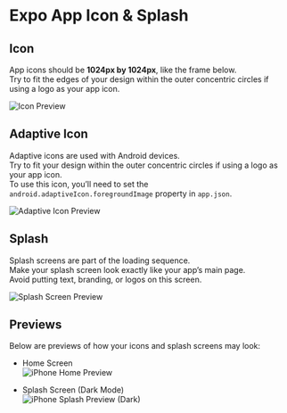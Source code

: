 # Expo App Icon & Splash

## Icon
App icons should be **1024px by 1024px**, like the frame below.  
Try to fit the edges of your design within the outer concentric circles if using a logo as your app icon.

![Icon Preview](./assets/adaptive-icon.png)

## Adaptive Icon
Adaptive icons are used with Android devices.  
Try to fit your design within the outer concentric circles if using a logo as your app icon.  
To use this icon, you’ll need to set the `android.adaptiveIcon.foregroundImage` property in `app.json`.

![Adaptive Icon Preview](https://via.placeholder.com/150)

## Splash
Splash screens are part of the loading sequence.  
Make your splash screen look exactly like your app’s main page.  
Avoid putting text, branding, or logos on this screen.

![Splash Screen Preview](./assets/splash.png)

## Previews
Below are previews of how your icons and splash screens may look:

- Home Screen  
  ![iPhone Home Preview](./assets/iphone-home-preview.png)

- Splash Screen (Dark Mode)  
  ![iPhone Splash Preview (Dark)](./assets/iphone-splash-preview-dark.png)
